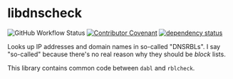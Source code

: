 # libdnscheck

![GitHub Workflow Status](https://img.shields.io/github/workflow/status/andrewaylett/dabl/Rust)
[![Contributor Covenant](https://img.shields.io/badge/Contributor%20Covenant-v2.0%20adopted-ff69b4.svg)](../code_of_conduct.md)
[![dependency status](https://deps.rs/repo/github/andrewaylett/dabl/status.svg)](https://deps.rs/repo/github/andrewaylett/dabl)

Looks up IP addresses and domain names in so-called "DNSRBLs".
I say "so-called" because there's no real reason why they should be _block_ lists.

This library contains common code between `dabl` and `rblcheck`.
